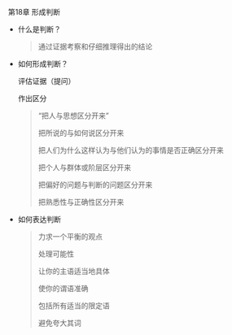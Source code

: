 ​             第18章   形成判断

- 什么是判断？

  > 通过证据考察和仔细推理得出的结论

- 如何形成判断？

  评估证据（提问）

  作出区分

  > “把人与思想区分开来”
  >
  > 把所说的与如何说区分开来
  >
  > 把人们为什么这样认为与他们认为的事情是否正确区分开来
  >
  > 把个人与群体或阶层区分开来
  >
  > 把偏好的问题与判断的问题区分开来
  >
  > 把熟悉性与正确性区分开来

- 如何表达判断

  > 力求一个平衡的观点
  >
  > 处理可能性
  >
  > 让你的主语适当地具体
  >
  > 使你的谓语准确
  >
  > 包括所有适当的限定语
  >
  > 避免夸大其词









